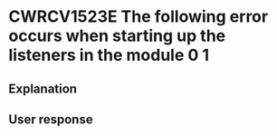 # CWRCV1523E The following error occurs when starting up the listeners in the module 0 1

## Explanation

## User response